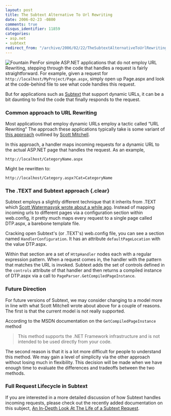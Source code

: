 ```yaml
---
layout: post
title: The Subtext Alternative To Url Rewriting
date: 2006-02-23 -0800
comments: true
disqus_identifier: 11859
categories:
- asp.net
- subtext
redirect_from: "/archive/2006/02/22/TheSubtextAlternativeToUrlRewriting.aspx/"
---
```


![Fountain Pen](http://haacked.com/images/fountain_pen.jpg)For simple
ASP.NET applications that do not employ URL Rewriting, stepping through
the code that handles a request is fairly straightforward. For example,
given a request for `http://localhost/MyProject/Page.aspx`, simply open
up Page.aspx and look at the code-behind file to see what code handles
this request.

But for applications such as
[Subtext](http://subtextproject.com/ "Subtext Project Website") that
support dynamic URLs, it can be a bit daunting to find the code that
finally responds to the request.

### Common approach to URL Rewriting

Most applications that employ dynamic URLs employ a tactic called “URL
Rewriting” The approach these applications typically take is some
variant of [this
approach](http://msdn.microsoft.com/library/default.asp?url=/library/en-us/dnaspp/html/urlrewriting.asp "URL Rewriting in ASP.NET")
outlined by [Scott
Mitchell](http://www.scottonwriting.net/sowBlog/ "Scott Mitchel's Blog").

In this approach, a handler maps incoming requests for a dynamic URL to
the actual ASP.NET page that handles the request. As an example,

`http://localhost/CategoryName.aspx`

Might be rewritten to:

`http://localhost/Category.aspx?Cat=CategoryName`

### The .TEXT and Subtext approach {.clear}

Subtext employs a slightly different technique that it inherits from
.TEXT which [Scott Watermasysk wrote about a while
ago](http://scottwater.com/blog/articles/UrlRewrite1.aspx ".TEXT Url Rewriting").
Instead of mapping incoming urls to different pages via a configuration
section within web.config, it pretty much maps every request to a single
page called DTP.aspx, a barebone template file.

Cracking open Subtext's (or .TEXT's) web.config file, you can see a
section named `HandlerConfiguration`. It has an attribute
`defaultPageLocation` with the value DTP.aspx.

Within that section are a set of `HttpHandler` nodes each with a regular
expression pattern. When a request comes in, the handler with the
pattern that matches the URL is invoked. Subtext adds the set of
controls defined in the `controls` attribute of that handler and then
returns a compiled instance of DTP.aspx via a call to
`PageParser.GetCompiledPageInstance`.

### Future Direction

For future versions of Subtext, we may consider changing to a model more
in line with what Scott Mitchell wrote about above for a couple of
reasons. The first is that the current model is not really supported.

According to the MSDN documentation on the `GetCompiledPageInstance`
method

> This method supports the .NET Framework infrastructure and is not
> intended to be used directly from your code.

The second reason is that it is a lot more difficult for people to
understand this method. We may gain a level of simplicity via the other
approach without losing much in flexibility. This decision will be made
when we have enough time to evaluate the differences and tradeoffs
between the two methods.

### Full Request Lifecycle in Subtext

If you are interested in a more detailed discussion of how Subtext
handles incoming requests, please check out the recently added
documentation on this subject, [An In-Depth Look At The Life of a
Subtext
Request](http://subtextproject.com/Docs/Developer/InDepthLookAtTheLifeOfARequest/ "An in-depth look at a request").

